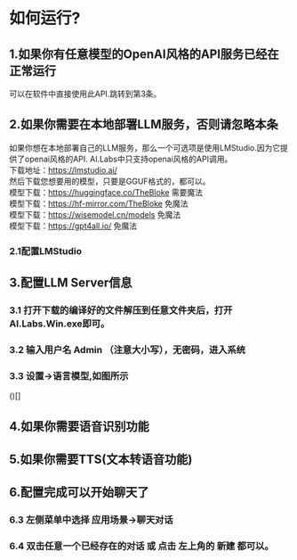 # 如何运行?  

## 1.如果你有任意模型的OpenAI风格的API服务已经在正常运行  
可以在软件中直接使用此API.跳转到第3条。  

## 2.如果你需要在本地部署LLM服务，否则请忽略本条  

如果你想在本地部署自己的LLM服务，那么一个可选项是使用LMStudio.因为它提供了openai风格的API.
AI.Labs中只支持openai风格的API调用。    
下载地址：https://lmstudio.ai/  
然后下载您想要用的模型，只要是GGUF格式的，都可以。  
模型下载：https://huggingface.co/TheBloke 需要魔法  
模型下载：https://hf-mirror.com/TheBloke 免魔法  
模型下载：https://wisemodel.cn/models 免魔法  
模型下载：https://gpt4all.io/ 免魔法  
### 2.1配置LMStudio


## 3.配置LLM Server信息  
### 3.1 打开下载的编译好的文件解压到任意文件夹后，打开AI.Labs.Win.exe即可。
### 3.2 输入用户名 Admin （注意大小写），无密码，进入系统
### 3.3 设置->语言模型,如图所示
()[]

## 4.如果你需要语音识别功能


## 5.如果你需要TTS(文本转语音功能)  

## 6.配置完成可以开始聊天了


### 6.3 左侧菜单中选择 应用场景->聊天对话  
### 6.4 双击任意一个已经存在的对话 或 点击 左上角的 新建 都可以。
